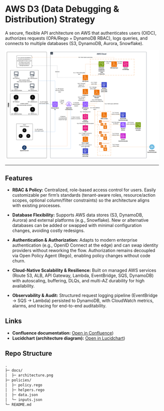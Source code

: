 # AWS D3 (Data Debugging & Distribution) Strategy

A secure, flexible API architecture on AWS that authenticates users (OIDC), authorizes requests (OPA/Rego + DynamoDB RBAC), logs queries, and connects to multiple databases (S3, DynamoDB, Aurora, Snowflake).

![Architecture](https://raw.githubusercontent.com/harshkverma/aws-d3-framework/refs/heads/master/docs/Architecture.png)

---

## Features
- **RBAC & Policy:** Centralized, role-based access control for users. Easily customizable per firm’s standards (tenant-aware roles, resource/action scopes, optional column/filter constraints) so the architecture aligns with existing processes.

- **Database Flexibility:** Supports AWS data stores (S3, DynamoDB, Aurora) and external platforms (e.g., Snowflake). New or alternative databases can be added or swapped with minimal configuration changes, avoiding costly redesigns.

- **Authentication & Authorization:** Adapts to modern enterprise authentication (e.g., OpenID Connect at the edge) and can swap identity providers without reworking the flow. Authorization remains decoupled via Open Policy Agent (Rego), enabling policy changes without code churn.

- **Cloud-Native Scalability & Resilience:** Built on managed AWS services (Route 53, ALB, API Gateway, Lambda, EventBridge, SQS, DynamoDB) with autoscaling, buffering, DLQs, and multi-AZ durability for high availability.

- **Observability & Audit:** Structured request logging pipeline (EventBridge → SQS → Lambda) persisted to DynamoDB, with CloudWatch metrics, alarms, and tracing for end-to-end auditability.


## Links
- **Confluence documentation:** [Open in Confluence](https://thehkv.atlassian.net/wiki/pages/resumedraft.action?draftId=327698&draftShareId=0b69890d-8f14-410b-9cef-2fd9d1c87ad2))
- **Lucidchart (architecture diagram):** [Open in Lucidchart](https://lucid.app/lucidchart/be5c6252-01f1-4cad-ad14-b38f5178b1a5/edit?viewport_loc=-4226%2C-2030%2C6811%2C3320%2C0_0&invitationId=inv_0da8502b-cfd7-4e18-9c88-344228af42ac))

## Repo Structure
```text
.
├─ docs/
│  ├─ architecture.png
├─ policies/
│  ├─ policy.rego
│  ├─ helpers.rego
│  ├─ data.json
│  └─ inputs.json
└─ README.md
